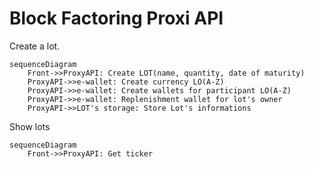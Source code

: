 # Block Factoring Proxi API

Create a lot.
```mermaid
sequenceDiagram
    Front->>ProxyAPI: Create LOT(name, quantity, date of maturity)
    ProxyAPI->>e-wallet: Create currency LO(A-Z)
    ProxyAPI->>e-wallet: Create wallets for participant LO(A-Z)
    ProxyAPI->>e-wallet: Replenishment wallet for lot's owner
    ProxyAPI->>LOT's storage: Store Lot's informations
```
Show lots
```mermaid
sequenceDiagram
    Front->>ProxyAPI: Get ticker
```